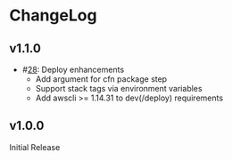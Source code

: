 # ChangeLog

## v1.1.0
* #[28](https://github.com/vrivellino/spoptimize/pull/28): Deploy enhancements
  - Add argument for cfn package step
  - Support stack tags via environment variables
  - Add awscli >= 1.14.31 to dev(/deploy) requirements

## v1.0.0

Initial Release
